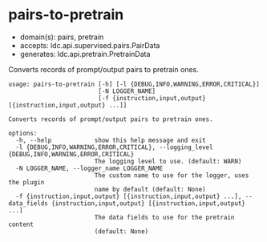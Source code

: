 # pairs-to-pretrain

* domain(s): pairs, pretrain
* accepts: ldc.api.supervised.pairs.PairData
* generates: ldc.api.pretrain.PretrainData

Converts records of prompt/output pairs to pretrain ones.

```
usage: pairs-to-pretrain [-h] [-l {DEBUG,INFO,WARNING,ERROR,CRITICAL}]
                         [-N LOGGER_NAME]
                         [-f {instruction,input,output} [{instruction,input,output} ...]]

Converts records of prompt/output pairs to pretrain ones.

options:
  -h, --help            show this help message and exit
  -l {DEBUG,INFO,WARNING,ERROR,CRITICAL}, --logging_level {DEBUG,INFO,WARNING,ERROR,CRITICAL}
                        The logging level to use. (default: WARN)
  -N LOGGER_NAME, --logger_name LOGGER_NAME
                        The custom name to use for the logger, uses the plugin
                        name by default (default: None)
  -f {instruction,input,output} [{instruction,input,output} ...], --data_fields {instruction,input,output} [{instruction,input,output} ...]
                        The data fields to use for the pretrain content
                        (default: None)
```
